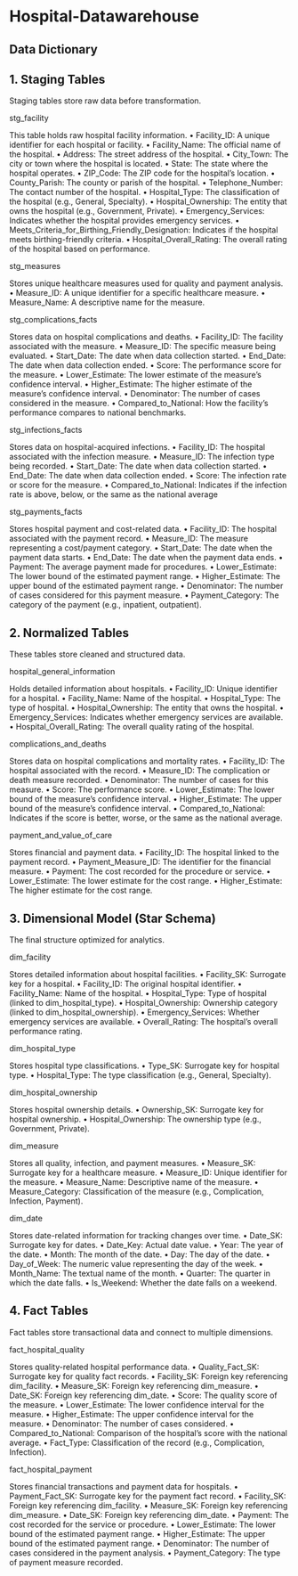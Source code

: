 # Hospital-Datawarehouse

## Data Dictionary
## 1.⁠ ⁠Staging Tables

Staging tables store raw data before transformation.

stg_facility

This table holds raw hospital facility information.
	•	Facility_ID: A unique identifier for each hospital or facility.
	•	Facility_Name: The official name of the hospital.
	•	Address: The street address of the hospital.
	•	City_Town: The city or town where the hospital is located.
	•	State: The state where the hospital operates.
	•	ZIP_Code: The ZIP code for the hospital’s location.
	•	County_Parish: The county or parish of the hospital.
	•	Telephone_Number: The contact number of the hospital.
	•	Hospital_Type: The classification of the hospital (e.g., General, Specialty).
	•	Hospital_Ownership: The entity that owns the hospital (e.g., Government, Private).
	•	Emergency_Services: Indicates whether the hospital provides emergency services.
	•	Meets_Criteria_for_Birthing_Friendly_Designation: Indicates if the hospital meets birthing-friendly criteria.
	•	Hospital_Overall_Rating: The overall rating of the hospital based on performance.

stg_measures

Stores unique healthcare measures used for quality and payment analysis.
	•	Measure_ID: A unique identifier for a specific healthcare measure.
	•	Measure_Name: A descriptive name for the measure.

stg_complications_facts

Stores data on hospital complications and deaths.
	•	Facility_ID: The facility associated with the measure.
	•	Measure_ID: The specific measure being evaluated.
	•	Start_Date: The date when data collection started.
	•	End_Date: The date when data collection ended.
	•	Score: The performance score for the measure.
	•	Lower_Estimate: The lower estimate of the measure’s confidence interval.
	•	Higher_Estimate: The higher estimate of the measure’s confidence interval.
	•	Denominator: The number of cases considered in the measure.
	•	Compared_to_National: How the facility’s performance compares to national benchmarks.

stg_infections_facts

Stores data on hospital-acquired infections.
	•	Facility_ID: The hospital associated with the infection measure.
	•	Measure_ID: The infection type being recorded.
	•	Start_Date: The date when data collection started.
	•	End_Date: The date when data collection ended.
	•	Score: The infection rate or score for the measure.
	•	Compared_to_National: Indicates if the infection rate is above, below, or the same as the national average

stg_payments_facts

Stores hospital payment and cost-related data.
	•	Facility_ID: The hospital associated with the payment record.
	•	Measure_ID: The measure representing a cost/payment category.
	•	Start_Date: The date when the payment data starts.
	•	End_Date: The date when the payment data ends.
	•	Payment: The average payment made for procedures.
	•	Lower_Estimate: The lower bound of the estimated payment range.
	•	Higher_Estimate: The upper bound of the estimated payment range.
	•	Denominator: The number of cases considered for this payment measure.
	•	Payment_Category: The category of the payment (e.g., inpatient, outpatient).

## 2.⁠ ⁠Normalized Tables

These tables store cleaned and structured data.

hospital_general_information

Holds detailed information about hospitals.
	•	Facility_ID: Unique identifier for a hospital.
	•	Facility_Name: Name of the hospital.
	•	Hospital_Type: The type of hospital.
	•	Hospital_Ownership: The entity that owns the hospital.
	•	Emergency_Services: Indicates whether emergency services are available.
	•	Hospital_Overall_Rating: The overall quality rating of the hospital.

complications_and_deaths

Stores data on hospital complications and mortality rates.
	•	Facility_ID: The hospital associated with the record.
	•	Measure_ID: The complication or death measure recorded.
	•	Denominator: The number of cases for this measure.
	•	Score: The performance score.
	•	Lower_Estimate: The lower bound of the measure’s confidence interval.
	•	Higher_Estimate: The upper bound of the measure’s confidence interval.
	•	Compared_to_National: Indicates if the score is better, worse, or the same as the national average.

payment_and_value_of_care

Stores financial and payment data.
	•	Facility_ID: The hospital linked to the payment record.
	•	Payment_Measure_ID: The identifier for the financial measure.
	•	Payment: The cost recorded for the procedure or service.
	•	Lower_Estimate: The lower estimate for the cost range.
	•	Higher_Estimate: The higher estimate for the cost range.

## 3.⁠ ⁠Dimensional Model (Star Schema)

The final structure optimized for analytics.

dim_facility

Stores detailed information about hospital facilities.
	•	Facility_SK: Surrogate key for a hospital.
	•	Facility_ID: The original hospital identifier.
	•	Facility_Name: Name of the hospital.
	•	Hospital_Type: Type of hospital (linked to dim_hospital_type).
	•	Hospital_Ownership: Ownership category (linked to dim_hospital_ownership).
	•	Emergency_Services: Whether emergency services are available.
	•	Overall_Rating: The hospital’s overall performance rating.

dim_hospital_type

Stores hospital type classifications.
	•	Type_SK: Surrogate key for hospital type.
	•	Hospital_Type: The type classification (e.g., General, Specialty).

dim_hospital_ownership

Stores hospital ownership details.
	•	Ownership_SK: Surrogate key for hospital ownership.
	•	Hospital_Ownership: The ownership type (e.g., Government, Private).

dim_measure

Stores all quality, infection, and payment measures.
	•	Measure_SK: Surrogate key for a healthcare measure.
	•	Measure_ID: Unique identifier for the measure.
	•	Measure_Name: Descriptive name of the measure.
	•	Measure_Category: Classification of the measure (e.g., Complication, Infection, Payment).

dim_date

Stores date-related information for tracking changes over time.
	•	Date_SK: Surrogate key for dates.
	•	Date_Key: Actual date value.
	•	Year: The year of the date.
	•	Month: The month of the date.
	•	Day: The day of the date.
	•	Day_of_Week: The numeric value representing the day of the week.
	•	Month_Name: The textual name of the month.
	•	Quarter: The quarter in which the date falls.
	•	Is_Weekend: Whether the date falls on a weekend.

## 4.⁠ ⁠Fact Tables

Fact tables store transactional data and connect to multiple dimensions.

fact_hospital_quality

Stores quality-related hospital performance data.
	•	Quality_Fact_SK: Surrogate key for quality fact records.
	•	Facility_SK: Foreign key referencing dim_facility.
	•	Measure_SK: Foreign key referencing dim_measure.
	•	Date_SK: Foreign key referencing dim_date.
	•	Score: The quality score of the measure.
	•	Lower_Estimate: The lower confidence interval for the measure.
	•	Higher_Estimate: The upper confidence interval for the measure.
	•	Denominator: The number of cases considered.
	•	Compared_to_National: Comparison of the hospital’s score with the national average.
	•	Fact_Type: Classification of the record (e.g., Complication, Infection).

fact_hospital_payment

Stores financial transactions and payment data for hospitals.
	•	Payment_Fact_SK: Surrogate key for the payment fact record.
	•	Facility_SK: Foreign key referencing dim_facility.
	•	Measure_SK: Foreign key referencing dim_measure.
	•	Date_SK: Foreign key referencing dim_date.
	•	Payment: The cost recorded for the service or procedure.
	•	Lower_Estimate: The lower bound of the estimated payment range.
	•	Higher_Estimate: The upper bound of the estimated payment range.
	•	Denominator: The number of cases considered in the payment analysis.
	•	Payment_Category: The type of payment measure recorded.
